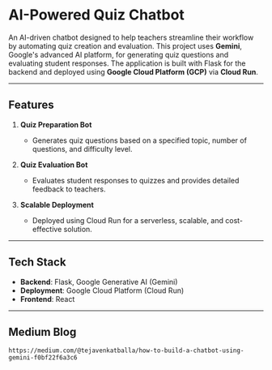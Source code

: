 # AI-Powered Quiz Chatbot  

An AI-driven chatbot designed to help teachers streamline their workflow by automating quiz creation and evaluation. This project uses **Gemini**, Google's advanced AI platform, for generating quiz questions and evaluating student responses. The application is built with Flask for the backend and deployed using **Google Cloud Platform (GCP)** via **Cloud Run**.

---

## **Features**  

1. **Quiz Preparation Bot**  
   - Generates quiz questions based on a specified topic, number of questions, and difficulty level.  

2. **Quiz Evaluation Bot**  
   - Evaluates student responses to quizzes and provides detailed feedback to teachers.  

3. **Scalable Deployment**  
   - Deployed using Cloud Run for a serverless, scalable, and cost-effective solution.  

---

## **Tech Stack**  

- **Backend**: Flask, Google Generative AI (Gemini)  
- **Deployment**: Google Cloud Platform (Cloud Run)  
- **Frontend**: React  

---

## **Medium Blog**
`https://medium.com/@tejavenkatballa/how-to-build-a-chatbot-using-gemini-f0bf22f6a3c6` 
